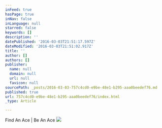 ```yaml
---
inFeed: true
hasPage: true
inNav: false
inLanguage: null
starred: false
keywords: []
description: ''
datePublished: '2016-03-03T21:51:17.597Z'
dateModified: '2016-03-03T21:51:02.917Z'
title: ''
author: []
authors: []
publisher:
  name: null
  domain: null
  url: null
  favicon: null
sourcePath: _posts/2016-03-03-757c4cd0-e9be-48e1-b295-aaa0beedef76.md
published: true
url: 757c4cd0-e9be-48e1-b295-aaa0beedef76/index.html
_type: Article

---
```

Find An Ace | Be An Ace
![](https://the-grid-user-content.s3-us-west-2.amazonaws.com/b39330a2-603a-49ca-8d28-5f128592d492.png)